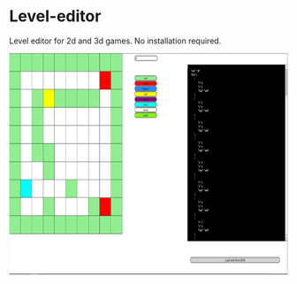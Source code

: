 # Level-editor

Level editor for 2d and 3d games. No installation required.

<img src="preview.png" height=400 width=800>
